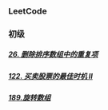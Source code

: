 ### LeetCode

### 初级
##### [26. 删除排序数组中的重复项](https://github.com/MoWangChen/leetcodeExplore/blob/master/Note/26.%20%E5%88%A0%E9%99%A4%E6%8E%92%E5%BA%8F%E6%95%B0%E7%BB%84%E4%B8%AD%E7%9A%84%E9%87%8D%E5%A4%8D%E9%A1%B9.md)

##### [122. 买卖股票的最佳时机 II](https://github.com/MoWangChen/leetcodeExplore/blob/master/Note/122.%20%E4%B9%B0%E5%8D%96%E8%82%A1%E7%A5%A8%E7%9A%84%E6%9C%80%E4%BD%B3%E6%97%B6%E6%9C%BA%20II.md)

##### [189.旋转数组](https://github.com/MoWangChen/leetcodeExplore/blob/master/Note/189.%E6%97%8B%E8%BD%AC%E6%95%B0%E7%BB%84.md)